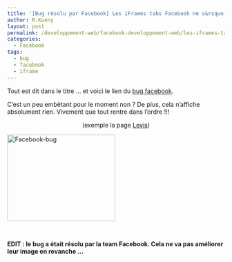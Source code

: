 ```yaml
---
title: '[Bug résolu par Facebook] Les iFrames tabs Facebook ne s&rsquo;affichent plus'
author: R.Kueny
layout: post
permalink: /developpement-web/facebook-developpement-web/les-iframes-tabs-facebook-ne-saffichent-plus
categories:
  - Facebook
tags:
  - bug
  - facebook
  - iframe
---
```

Tout est dit dans le titre &#8230; et voici le lien du <a title="Bug Facebook" href="http://bugs.developers.facebook.net/show_bug.cgi?id=16102" target="_blank">bug facebook</a>.

C&rsquo;est un peu embêtant pour le moment non ? De plus, cela n&rsquo;affiche absolument rien. Vivement que tout rentre dans l&rsquo;ordre !!!

<p style="text-align: center;">
  (exemple la page <a title="Levis page" href="http://www.facebook.com/Levis?sk=app_178641688835451" target="_blank">Levis</a>)
</p>

<a href="http://rkueny.fr/wp-content/uploads/2011/03/Facebook-bug.jpg" rel="lightbox[1218]"><img class="size-full wp-image-1134 aligncenter" title="Facebook-bug" src="http://rkueny.fr/wp-content/uploads/2011/03/Facebook-bug.jpg" alt="Facebook-bug" width="250" height="200" /></a>

&nbsp;

**EDIT : le bug a était résolu par la team Facebook. Cela ne va pas améliorer leur image en revanche &#8230;**
